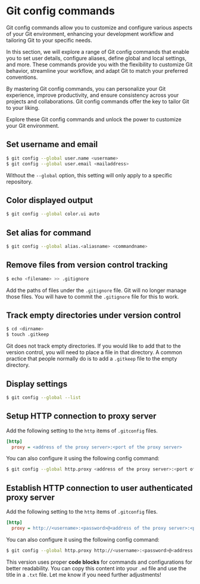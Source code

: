 # Git config commands

Git config commands allow you to customize and configure various aspects of your Git environment, enhancing your development workflow and tailoring Git to your specific needs.

In this section, we will explore a range of Git config commands that enable you to set user details, configure aliases, define global and local settings, and more. These commands provide you with the flexibility to customize Git behavior, streamline your workflow, and adapt Git to match your preferred conventions.

By mastering Git config commands, you can personalize your Git experience, improve productivity, and ensure consistency across your projects and collaborations. Git config commands offer the key to tailor Git to your liking.

Explore these Git config commands and unlock the power to customize your Git environment.

## Set username and email
```bash
$ git config --global user.name <username>
$ git config --global user.email <mailaddress>
```
Without the `--global` option, this setting will only apply to a specific repository.

## Color displayed output
```bash
$ git config --global color.ui auto
```

## Set alias for command
```bash
$ git config --global alias.<aliasname> <commandname>
```

## Remove files from version control tracking
```bash
$ echo <filename> >> .gitignore
```
Add the paths of files under the `.gitignore` file. Git will no longer manage those files. You will have to commit the `.gitignore` file for this to work.

## Track empty directories under version control
```bash
$ cd <dirname>
$ touch .gitkeep
```
Git does not track empty directories. If you would like to add that to the version control, you will need to place a file in that directory. A common practice that people normally do is to add a `.gitkeep` file to the empty directory.

## Display settings
```bash
$ git config --global --list
```

## Setup HTTP connection to proxy server
Add the following setting to the `http` items of `.gitconfig` files.

```ini
[http]
  proxy = <address of the proxy server>:<port of the proxy server>
```
You can also configure it using the following config command:

```bash
$ git config --global http.proxy <address of the proxy server>:<port of the proxy server>
```

## Establish HTTP connection to user authenticated proxy server
Add the following setting to the `http` items of `.gitconfig` files.

```ini
[http]
  proxy = http://<username>:<password>@<address of the proxy server>:<port of the proxy server>
```
You can also configure it using the following config command:

```bash
$ git config --global http.proxy http://<username>:<password>@<address of the proxy server>:<port of the proxy server>
```

This version uses proper **code blocks** for commands and configurations for better readability. You can copy this content into your `.md` file and use the title in a `.txt` file. Let me know if you need further adjustments!